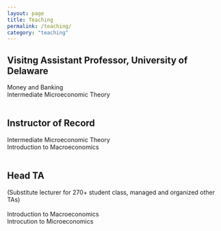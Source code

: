 ```yaml
---
layout: page
title: Teaching
permalink: /teaching/
category: "teaching"
---
```


<h2>Visitng Assistant Professor, University of Delaware</h2> 
Money and Banking
<br>
Intermediate Microeconomic Theory 
<br>
<br>

<h2>Instructor of Record</h2> 
Intermediate Microeconomic Theory
<br>
Introduction to Macroeconomics
<br>
<br>

<h2>Head TA</h2> 
(Substitute lecturer for 270+ student class, managed and organized other TAs)
<br>
<br>
Introduction to Macroeconomics
<br>
Introcution to Microeconomics

